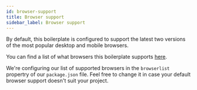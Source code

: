 ```yaml
---
id: browser-support
title: Browser support
sidebar_label: Browser support
---
```


By default, this boilerplate is configured to support the latest two versions of the most popular desktop and mobile browsers.

You can find a list of what browsers this boilerplate supports [here](https://github.com/awkaiser/browserslist-config-google/blob/master/index.js).

We're configuring our list of supported browsers in the `browserlist` propertry of our `package.json` file. Feel free to change it in case your default browser support doesn't suit your project.
